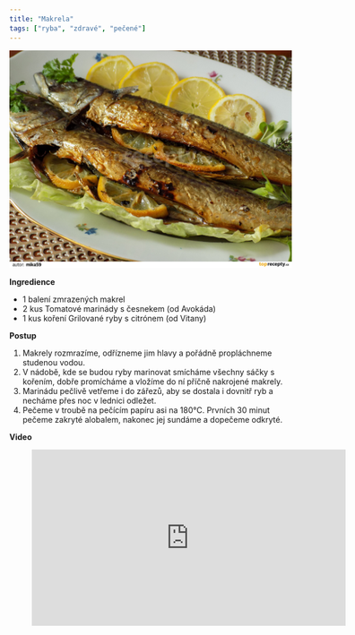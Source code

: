 ```yaml
---
title: "Makrela"
tags: ["ryba", "zdravé", "pečené"]
---
```


![Makrela](./images/makrela.jpg)

**Ingredience**

- 1 balení zmrazených makrel
- 2 kus Tomatové marinády s česnekem (od Avokáda)
- 1 kus koření Grilované ryby s citrónem (od Vitany)

**Postup**

1. Makrely rozmrazíme, odřízneme jim hlavy a pořádně propláchneme studenou vodou.
2. V nádobě, kde se budou ryby marinovat smícháme všechny sáčky s kořením, dobře promícháme a vložíme do ní příčně nakrojené makrely.
3. Marinádu pečlivě vetřeme i do zářezů, aby se dostala i dovnitř ryb a necháme přes noc v lednici odležet.
4. Pečeme v troubě na pečícím papíru asi na 180°C. Prvních 30 minut pečeme zakryté alobalem, nakonec jej sundáme a dopečeme odkryté.

**Video**

<figure class="video_container">
  <iframe width="560" height="315" src="https://www.youtube.com/embed/jQmHDPvQXI8" frameborder="0" allow="accelerometer; autoplay; encrypted-media; gyroscope; picture-in-picture" allowfullscreen></iframe>
</figure>

